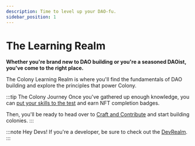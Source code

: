 ```yaml
---
description: Time to level up your DAO-fu.
sidebar_position: 1
---
```


# The Learning Realm

**Whether you're brand new to DAO building or you're a seasoned DAOist, you've come to the right place.**

The Colony Learning Realm is where you'll find the fundamentals of DAO building and explore the principles that power Colony.

:::tip The Colony Journey
Once you've gathered up enough knowledge, you can [put your skills to the test](test-your-knowledge) and earn NFT completion badges. 

Then, you'll be ready to head over to [Craft and Contribute](../craft/) and start building colonies.
:::

:::note Hey Devs!
If you're a developer, be sure to check out the [DevRealm](../develop/).
:::